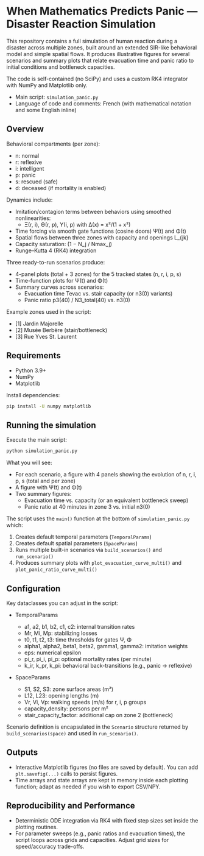 # When Mathematics Predicts Panic — Disaster Reaction Simulation 

This repository contains a full simulation of human reaction during a disaster across multiple zones, built around an extended SIR-like behavioral model and simple spatial flows. It produces illustrative figures for several scenarios and summary plots that relate evacuation time and panic ratio to initial conditions and bottleneck capacities.

The code is self-contained (no SciPy) and uses a custom RK4 integrator with NumPy and Matplotlib only.

- Main script: `simulation_panic.py`
- Language of code and comments: French (with mathematical notation and some English inline)


## Overview

Behavioral compartments (per zone):
- n: normal
- r: reflexive
- i: intelligent
- p: panic
- s: rescued (safe)
- d: deceased (if mortality is enabled)

Dynamics include:
- Imitation/contagion terms between behaviors using smoothed nonlinearities:
  - Ξ(r, i), Θ(r, p), Υ(i, p) with Δ(x) = x²/(1 + x²)
- Time forcing via smooth gate functions (cosine doors) Ψ(t) and Φ(t)
- Spatial flows between three zones with capacity and openings L_{jk}
- Capacity saturation: (1 − N_j / Nmax_j)
- Runge–Kutta 4 (RK4) integration

Three ready-to-run scenarios produce:
- 4-panel plots (total + 3 zones) for the 5 tracked states (n, r, i, p, s)
- Time-function plots for Ψ(t) and Φ(t)
- Summary curves across scenarios:
  - Evacuation time Tevac vs. stair capacity (or n3(0) variants)
  - Panic ratio p3(40) / N3_total(40) vs. n3(0)

Example zones used in the script:
- [1] Jardin Majorelle
- [2] Musée Berbère (stair/bottleneck)
- [3] Rue Yves St. Laurent

## Requirements

- Python 3.9+
- NumPy
- Matplotlib

Install dependencies:

```bash
pip install -U numpy matplotlib
```

## Running the simulation

Execute the main script:

```bash
python simulation_panic.py
```

What you will see:
- For each scenario, a figure with 4 panels showing the evolution of n, r, i, p, s (total and per zone)
- A figure with Ψ(t) and Φ(t)
- Two summary figures:
  - Evacuation time vs. capacity (or an equivalent bottleneck sweep)
  - Panic ratio at 40 minutes in zone 3 vs. initial n3(0)

The script uses the `main()` function at the bottom of `simulation_panic.py` which:
1. Creates default temporal parameters (`TemporalParams`)
2. Creates default spatial parameters (`SpaceParams`)
3. Runs multiple built-in scenarios via `build_scenarios()` and `run_scenario()`
4. Produces summary plots with `plot_evacuation_curve_multi()` and `plot_panic_ratio_curve_multi()`

## Configuration

Key dataclasses you can adjust in the script:

- TemporalParams
  - a1, a2, b1, b2, c1, c2: internal transition rates
  - Mr, Mi, Mp: stabilizing losses
  - t0, t1, t2, t3: time thresholds for gates Ψ, Φ
  - alpha1, alpha2, beta1, beta2, gamma1, gamma2: imitation weights
  - eps: numerical epsilon
  - pi_r, pi_i, pi_p: optional mortality rates (per minute)
  - k_ir, k_pr, k_pi: behavioral back-transitions (e.g., panic -> reflexive)

- SpaceParams
  - S1, S2, S3: zone surface areas (m²)
  - L12, L23: opening lengths (m)
  - Vr, Vi, Vp: walking speeds (m/s) for r, i, p groups
  - capacity_density: persons per m²
  - stair_capacity_factor: additional cap on zone 2 (bottleneck)

Scenario definition is encapsulated in the `Scenario` structure returned by `build_scenarios(space)` and used in `run_scenario()`.

## Outputs

- Interactive Matplotlib figures (no files are saved by default). You can add `plt.savefig(...)` calls to persist figures.
- Time arrays and state arrays are kept in memory inside each plotting function; adapt as needed if you wish to export CSV/NPY.

## Reproducibility and Performance

- Deterministic ODE integration via RK4 with fixed step sizes set inside the plotting routines.
- For parameter sweeps (e.g., panic ratios and evacuation times), the script loops across grids and capacities. Adjust grid sizes for speed/accuracy trade-offs.



